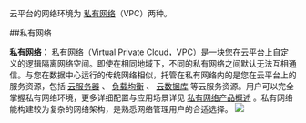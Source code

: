 云平台的网络环境为 [私有网络](http://tce.fsphere.cn/product/vpc?idx=2)（VPC）两种。

##私有网络

**私有网络：**
 [私有网络](/doc/product/215)（Virtual Private Cloud，VPC）是一块您在云平台上自定义的逻辑隔离网络空间。即使在相同地域下，不同的私有网络之间默认无法互相通信。与您在数据中心运行的传统网络相似，托管在私有网络内的是您在云平台上的服务资源，包括 [云服务器](/doc/product/213/495) 、 [负载均衡](/doc/product/214/524) 、 [云数据库](/doc/product/236) 等云服务资源。用户可以完全掌握私有网络环境，更多详细配置与应用场景详见 [私有网络产品概述](/doc/product/215/535) 。私有网络能构建较为复杂的网络架构，是熟悉网络管理用户的合适选择。
![](http://imgcache.tcecqpoc.fsphere.cn/image/mccdn.qcloud.com/static/img/f1c113751199560fb87bc002b4bf0207/image.png)
